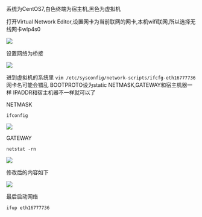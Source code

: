 系统为CentOS7,白色终端为宿主机,黑色为虚拟机

打开Virtual Network Editor,设置网卡为当前联网的网卡,本机wifi联网,所以选择无线网卡wlp4s0

![](http://7xqhly.com1.z0.glb.clouddn.com/s-thufemb.png)

设置网络为桥接

![](http://7xqhly.com1.z0.glb.clouddn.com/s-thumb.png)

进到虚拟机的系统里
`vim /etc/sysconfig/network-scripts/ifcfg-eth16777736`
网卡名可能会错乱
BOOTPROTO设为static
NETMASK,GATEWAY和宿主机器一样
IPADDR和宿主机器不一样就可以了

NETMASK

`ifconfig`

![](http://7xqhly.com1.z0.glb.clouddn.com/Screenshot%20from%202016-04-10%2008:52:17.png)

GATEWAY

`netstat -rn`

![](http://7xqhly.com1.z0.glb.clouddn.com/feghj.png)


修改后的内容如下

![](http://7xqhly.com1.z0.glb.clouddn.com/Screenshot%20from%202016-04-10%2008:59:29.png)


最后启动网络

`ifup eth16777736`
